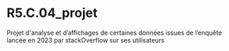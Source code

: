 # R5.C.04_projet

Projet d'analyse et d’affichages de certaines données issues de l’enquête lancée en 2023 par stackOverflow sur ses utilisateurs
